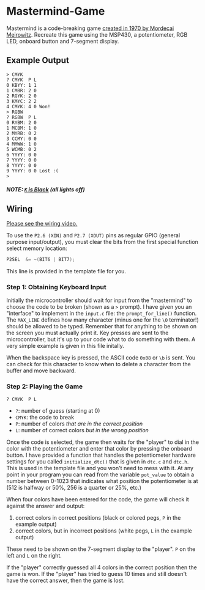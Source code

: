 # Mastermind-Game

Mastermind is a code-breaking game [created in 1970 by Mordecai Meirowitz](https://en.wikipedia.org/wiki/Mastermind_(board_game)). Recreate this game using the MSP430, a potentiometer, RGB LED, onboard button and 7-segment display.

## Example Output

```
> CMYK
? CMYK  P L
0 KBYY: 1 1
1 CMBR: 2 0
2 RGYK: 2 0
3 KMYC: 2 2
4 CMYK: 4 0 Won!
> RGBW
? RGBW  P L
0 RYBM: 2 0
1 MCBM: 1 0
2 MYRB: 0 2
3 CCMY: 0 0
4 MMWW: 1 0
5 WCMB: 0 2
6 YYYY: 0 0
7 YYYY: 0 0
8 YYYY: 0 0
9 YYYY: 0 0 Lost :(
>
```

##### NOTE: [`K` is Black](https://en.wikipedia.org/wiki/CMYK_color_model) (all lights off)

## Wiring

[Please see the wiring video.](https://youtu.be/HcnwtzK9YsY)

To use the `P2.6 (XIN)` and `P2.7 (XOUT)` pins as regular GPIO (general purpose input/output), you must clear the bits from the first special function select memory location:

```c
P2SEL  &= ~(BIT6 | BIT7);
```

This line is provided in the template file for you.


### Step 1: Obtaining Keyboard Input

Initially the microcontroller should wait for input from the "mastermind" to choose the code to be broken (shown as a `>` prompt). I have given you an "interface" to implement in the `input.c` file: the `prompt_for_line()` function. The `MAX_LINE` defines how many character (minus one for the `\0` terminator!) should be allowed to be typed. Remember that for anything to be shown on the screen you must actually print it. Key presses are sent to the microcontroller, but it's up to your code what to do something with them. A very simple example is given in this file initally.

When the backspace key is pressed, the ASCII code `0x08` or `\b` is sent. You can check for this character to know when to delete a character from the buffer and move backward.

### Step 2: Playing the Game

```
? CMYK  P L
```

* `?`: number of guess (starting at 0)
* `CMYK`: the code to break
* `P`: number of colors _that are in the correct position_
* `L`: number of correct colors _but in the wrong position_

Once the code is selected, the game then waits for the "player" to dial in the color with the potentiometer and enter that color by pressing the onboard button. I have provided a function that handles the potentiometer hardware settings for you called `initialize_dtc()` that is given in `dtc.c` and `dtc.h`. This is used in the template file and you won't need to mess with it. At any point in your program you can read from the variable `pot_value` to obtain a number between 0-1023 that indicates what position the potentiometer is at (512 is halfway or 50%, 256 is a quarter or 25%, etc.)

When four colors have been entered for the code, the game will check it against the answer and output:

1. correct colors in correct positions (black or colored pegs, `P` in the example output)
1. correct colors, but in incorrect positions (white pegs, `L` in the example output)

These need to be shown on the 7-segment display to the "player". `P` on the left and `L` on the right.

If the "player" correctly guessed all 4 colors in the correct position then the game is won. If the "player" has tried to guess 10 times and still doesn't have the correct answer, then the game is lost.
